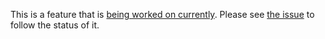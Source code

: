 This is a feature that is [being worked on currently](https://github.com/scipipe/scipipe/issues/30).
Please see [the issue](https://github.com/scipipe/scipipe/issues/30) to follow the status of it.
